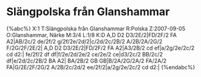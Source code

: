# Slängpolska från Glanshammar

{%abc%}
X:1
T:Slängpolska från Glanshammar
R:Polska
Z:2007-09-05
O:Glanshammar, Närke
M:3/4
L:1/8
K:D
A,D D2 D3/2E/2|FD/2F/2 FA A2|AB/2c/2 de/2f/2 g/2f/2e/2d/2|c/2d/2c/2B/2 A/2B/2A/2G/2 F/2G/2F/2E/2|
A,D D2 D3/2E/2|FD/2F/2 FA A2|A3/2B/2 cd ef|a/2g/2e/2c/2 cd d2:|
fe/2f/2 df df|f/2e/2d/2e/2 ce/2e/2 ce|d3/2c/2 BB/2c/2 df|e/2d/2c/2B/2 BA A2|
BA/2B/2 GB GB|B/2A/2G/2A/2 FA/2A/2 FA|G/2E/2F/2G/2 A/2B/2c/2d/2 ee/2f/2|a/2g/2e/2c/2 cd d2:|
{%endabc%}

